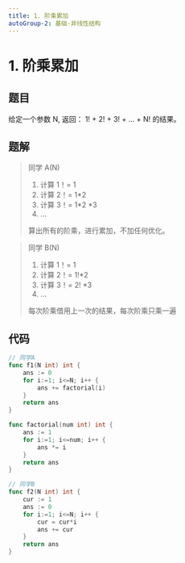 ```yaml
---
title: 1. 阶乘累加
autoGroup-2: 基础-非线性结构
---
```


# 1. 阶乘累加

## 题目

给定一个参数 N, 返回： 1! + 2! + 3! + ... + N! 的结果。

## 题解

> 同学 A(N)
>
> 1. 计算 1！= 1
> 2. 计算 2！= 1*2
> 3. 计算 3！= 1*2 *3
> 4. ...
>
> 算出所有的阶乘，进行累加，不加任何优化。

> 同学 B(N)
>
> 1. 计算 1！= 1
> 2. 计算 2！= 1!*2
> 3. 计算 3！= 2! *3
> 4. ...
>
> 每次阶乘借用上一次的结果，每次阶乘只乘一遍

## 代码

```go
// 同学A
func f1(N int) int {
	ans := 0
	for i:=1; i<=N; i++ {
		ans += factorial(i)
	}
	return ans
}

func factorial(num int) int {
	ans := 1
	for i:=1; i<=num; i++ {
		ans *= i
	}
	return ans
}

// 同学B
func f2(N int) int {
	cur := 1
	ans := 0
	for i:=1; i<=N; i++ {
		cur = cur*i
		ans += cur
	}
	return ans
}
```

